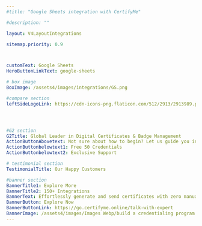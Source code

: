 ```yaml
---
#title: "Google Sheets integration with CertifyMe"

#description: ""

layout: V4LayoutIntegrations

sitemap.priority: 0.9



customText: Google Sheets
HeroButtonLinkText: google-sheets

# box image
BoxImage: /assets4/images/integrations/GS.png

#compare section
leftSideLogoLink: https://cdn-icons-png.flaticon.com/512/2913/2913989.png




#G2 section
G2Title: Global Leader in Digital Certificates & Badge Management
ActionButtonAbovetext: Not sure about how to begin? Let us guide you in the right direction!
ActionButtonbelowtext1: Free 50 Credentials
ActionButtonbelowtext2: Exclusive Support

# testimonial section
TestimonialTitle: Our Happy Customers   

#banner section
BannerTitle1: Explore More
BannerTitle2: 150+ Integrations
BannerText: Effortlessly generate and send certificates with zero manual intervention using the most advanced digital credential management software of 2023.
BannerButton: Explore Now
BannerButtonLink: https://go.certifyme.online/talk-with-expert
BannerImage: /assets4/images/Images Webp/build a credentialing program.webp
---
```


